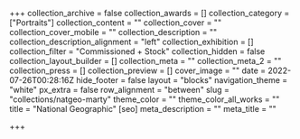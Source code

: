 +++
collection_archive = false
collection_awards = []
collection_category = ["Portraits"]
collection_content = ""
collection_cover = ""
collection_cover_mobile = ""
collection_description = ""
collection_description_alignment = "left"
collection_exhibition = []
collection_filter = "Commissioned + Stock"
collection_hidden = false
collection_layout_builder = []
collection_meta = ""
collection_meta_2 = ""
collection_press = []
collection_preview = []
cover_image = ""
date = 2022-07-26T00:28:16Z
hide_footer = false
layout = "blocks"
navigation_theme = "white"
px_extra = false
row_alignment = "between"
slug = "collections/natgeo-marty"
theme_color = ""
theme_color_all_works = ""
title = "National Geographic"
[seo]
meta_description = ""
meta_title = ""

+++
